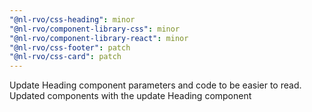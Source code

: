 ```yaml
---
"@nl-rvo/css-heading": minor
"@nl-rvo/component-library-css": minor
"@nl-rvo/component-library-react": minor
"@nl-rvo/css-footer": patch
"@nl-rvo/css-card": patch
---
```


Update Heading component parameters and code to be easier to read. Updated components with the update Heading component
